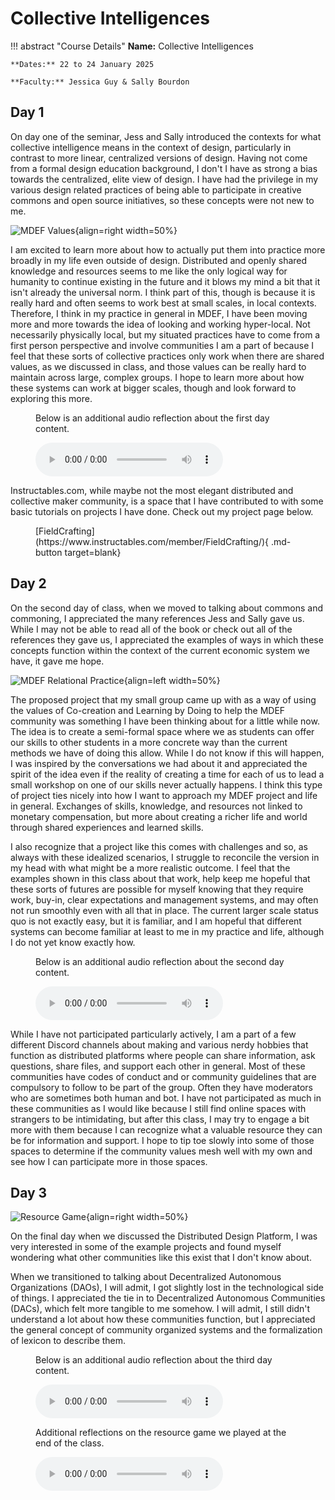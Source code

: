 # Collective Intelligences 

!!! abstract "Course Details"
    **Name:** Collective Intelligences 

    **Dates:** 22 to 24 January 2025

    **Faculty:** Jessica Guy & Sally Bourdon


## Day 1 

On day one of the seminar, Jess and Sally introduced the contexts for what collective intelligence means in the context of design, particularly in contrast to more linear, centralized versions of design. Having not come from a formal design education background, I don't I have as strong a bias towards the centralized, elite view of design. I have had the privilege in my various design related practices of being able to participate in creative commons and open source initiatives, so these concepts were not new to me. 

![MDEF Values](../../images/term2/collective/values.jpg){align=right width=50%}

I am excited to learn more about how to actually put them into practice more broadly in my life even outside of design. Distributed and openly shared knowledge and resources seems to me like the only logical way for humanity to continue existing in the future and it blows my mind a bit that it isn't already the universal norm. I think part of this, though is because it is really hard and often seems to work best at small scales, in local contexts. Therefore, I think in my practice in general in MDEF, I have been moving more and more towards the idea of looking and working hyper-local. Not necessarily physically local, but my situated practices have to come from a first person perspective and involve communities I am a part of because I feel that these sorts of collective practices only work when there are shared values, as we discussed in class, and those values can be really hard to maintain across large, complex groups. I hope to learn more about how these systems can work at bigger scales, though and look forward to exploring this more. 

<figure markdown="span">
    <p>Below is an additional audio reflection about the first day content. </p>
    <audio controls src="../../audio/ci_day1.mp3"></audio>
</figure>

Instructables.com, while maybe not the most elegant distributed and collective maker community, is a space that I have contributed to with some basic tutorials on projects I have done. Check out my project page below. 

<figure markdown="span">
    [FieldCrafting](https://www.instructables.com/member/FieldCrafting/){ .md-button target=blank}
</figure>

## Day 2 


On the second day of class, when we moved to talking about commons and commoning, I appreciated the many references Jess and Sally gave us. While I may not be able to read all of the book or check out all of the references they gave us, I appreciated the examples of ways in which these concepts function within the context of the current economic system we have, it gave me hope. 

![MDEF Relational Practice](../../images/term2/collective/practice.jpeg){align=left width=50%}

The proposed project that my small group came up with as a way of using the values of Co-creation and Learning by Doing to help the MDEF community was something I have been thinking about for a little while now. The idea is to create a semi-formal space where we as students can offer our skills to other students in a more concrete way than the current methods we have of doing this allow. While I do not know if this will happen, I was inspired by the conversations we had about it and appreciated the spirit of the idea even if the reality of creating a time for each of us to lead a small workshop on one of our skills never actually happens. I think this type of project ties nicely into how I want to approach my MDEF project and life in general. Exchanges of skills, knowledge, and resources not linked to monetary compensation, but more about creating a richer life and world through shared experiences and learned skills. 

I also recognize that a project like this comes with challenges and so, as always with these idealized scenarios, I struggle to reconcile the version in my head with what might be a more realistic outcome. I feel that the examples shown in this class about that work, help keep me hopeful that these sorts of futures are possible for myself knowing that they require work, buy-in, clear expectations and management systems, and may often not run smoothly even with all that in place. The current larger scale status quo is not exactly easy, but it is familiar, and I am hopeful that different systems can become familiar at least to me in my practice and life, although I do not yet know exactly how. 

<figure markdown="span">
    <p>Below is an additional audio reflection about the second day content. </p>
    <audio controls src="../../audio/ci_day2.mp3"></audio>
</figure>

While I have not participated particularly actively, I am a part of a few different Discord channels about making and various nerdy hobbies that function as distributed platforms where people can share information, ask questions, share files, and support each other in general. Most of these communities have codes of conduct and or community guidelines that are compulsory to follow to be part of the group. Often they have moderators who are sometimes both human and bot. I have not participated as much in these communities as I would like because I still find online spaces with strangers to be intimidating, but after this class, I may try to engage a bit more with them because I can recognize what a valuable resource they can be for information and support. I hope to tip toe slowly into some of those spaces to determine if the community values mesh well with my own and see how I can participate more in those spaces. 

## Day 3 

![Resource Game](../../images/term2/collective/game.jpeg){align=right width=50%}

On the final day when we discussed the Distributed Design Platform, I was very interested in some of the example projects and found myself wondering what other communities like this exist that I don't know about. 

When we transitioned to talking about Decentralized Autonomous Organizations (DAOs), I will admit, I got slightly lost in the technological side of things. I appreciated the tie in to Decentralized Autonomous Communities (DACs), which felt more tangible to me somehow. I will admit, I still didn't understand a lot about how these communities function, but I appreciated the general concept of community organized systems and the formalization of lexicon to describe them. 

<div class="grid" markdown>
<figure markdown="span">
    <p>Below is an additional audio reflection about the third day content. </p>
    <audio controls src="../../audio/ci_day3.mp3"></audio>
</figure>

<figure markdown="span">
    <p>Additional reflections on the resource game we played at the end of the class. </p>
    <audio controls src="../../audio/ci_game.mp3"></audio>
</figure>

</div>
